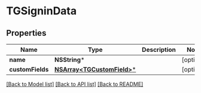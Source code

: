 # TGSigninData

## Properties
Name | Type | Description | Notes
------------ | ------------- | ------------- | -------------
**name** | **NSString*** |  | [optional] 
**customFields** | [**NSArray&lt;TGCustomField&gt;***](TGCustomField.md) |  | [optional] 

[[Back to Model list]](../README.md#documentation-for-models) [[Back to API list]](../README.md#documentation-for-api-endpoints) [[Back to README]](../README.md)


